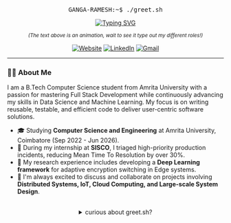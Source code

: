 <div align="center">
<pre>GANGA-RAMESH:~$ ./greet.sh</pre>
<a href="https://github.com/itsmeganga">
  <img src="https://readme-typing-svg.herokuapp.com?font=Fira+Code&size=22&pause=1000&color=39FF14&center=true&width=550&lines=Welcome+to+my+GitHub+Profile...;I'm+a+Full+Stack+Developer...;...a+Data+Scientist...;...and+an+AI+%26+Machine+Learning+Enthusiast." alt="Typing SVG" />
</a>
<p><i><small>(The text above is an animation, wait to see it type out my different roles!)</small></i></p>
</div>

<p align="center">
  <a href="https://about-ganga.pages.dev/" target="_blank"><img src="https://img.shields.io/badge/Website-000000?style=for-the-badge&logo=About.me&logoColor=white" alt="Website"></a>
  <a href="https://www.linkedin.com/in/ganga-ramesh-527904211/" target="_blank"><img src="https://img.shields.io/badge/LinkedIn-0077B5?style=for-the-badge&logo=linkedin&logoColor=white" alt="LinkedIn"></a>
  <a href="mailto:togangaramesh@gmail.com"><img src="https://img.shields.io/badge/Gmail-D14836?style=for-the-badge&logo=gmail&logoColor=white" alt="Gmail"></a>
</p>

---

### 👨‍💻 About Me

I am a B.Tech Computer Science student from Amrita University with a passion for mastering Full Stack Development while continuously advancing my skills in Data Science and Machine Learning. My focus is on writing reusable, testable, and efficient code to deliver user-centric software solutions.

- 🎓 Studying **Computer Science and Engineering** at Amrita University, Coimbatore (Sep 2022 - Jun 2026).
- 🔭 During my internship at **SISCO**, I triaged high-priority production incidents, reducing Mean Time To Resolution by over 30%.
- 🔬 My research experience includes developing a **Deep Learning framework** for adaptive encryption switching in Edge systems.
- 💬 I'm always excited to discuss and collaborate on projects involving **Distributed Systems, IoT, Cloud Computing, and Large-scale System Design**.

<br>

<details align="center">
  <summary> curious about greet.sh? </summary>
  <br>
  <p align="left">
  Here is the "code" that runs the greeting animation!
  </p>
  
  ```bash
  #!/bin/bash

  # ANSI Color Codes
  GREEN='\033[0;32m'
  CYAN='\033[0;36m'
  WHITE='\033[1;37m'
  NC='\033[0m' # No Color

  echo -e "${GREEN}Executing greeting protocol... Initialization complete.${NC}"
  sleep 1

  echo -e "\nWelcome to the GitHub profile of ${CYAN}Ganga Ramesh${NC}"
  echo "------------------------------------------------"
  echo -e "Loading core competencies..."
  sleep 0.5
  echo "[▓▓▓▓▓▓▓▓▓▓▓▓▓▓▓▓▓▓▓▓] 100%"

  echo -e "\n${WHITE}Core Competencies:${NC}"
  echo "- Full Stack Developer"
  echo "- Data Scientist"
  echo "- AI & Machine Learning Enthusiast"
  echo "- IoT Innovator"

  echo -e "\n${GREEN}Status:${NC} Ready for new challenges and collaborations. Feel free to connect!"
